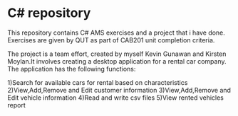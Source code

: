 # C# repository

This repository contains C# AMS exercises and a project that i have done.
Exercises are given by QUT as part of CAB201 unit completion criteria.

The project is a team effort, created by myself Kevin Gunawan and Kirsten Moylan.It involves creating a desktop application for a rental car company. The application has the following functions:

1)Search for available cars for rental based on characteristics
2)View,Add,Remove and Edit customer information
3)View,Add,Remove and Edit vehicle information
4)Read and write csv files
5)View rented vehicles report 
